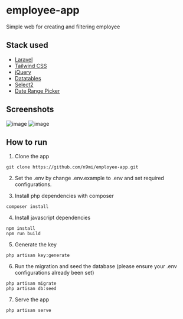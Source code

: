 # employee-app
Simple web for creating and filtering employee

## Stack used
- [Laravel](https://laravel.com/)
- [Tailwind CSS](https://tailwindcss.com/)
- [jQuery](https://jquery.com/)
- [Datatables](https://datatables.net/)
- [Select2](https://select2.org/)
- [Date Range Picker](https://www.daterangepicker.com/)

## Screenshots
![image](https://github.com/user-attachments/assets/356f3450-b52f-4bc6-a113-de6139339d87)
![image](https://github.com/user-attachments/assets/f64a16ba-d445-4e11-bff3-3a3342fcef2a)

## How to run
1. Clone the app  
```
git clone https://github.com/n9mi/employee-app.git
```

2. Set the .env by change .env.example to .env and set required configurations.

3. Install php dependencies with composer
```
composer install
```

4. Install javascript dependencies
```
npm install
npm run build
```

5. Generate the key
```
php artisan key:generate
```

6. Run the migration and seed the database (please ensure your .env configurations already been set)
```
php artisan migrate
php artisan db:seed
```

7. Serve the app
```
php artisan serve
```
